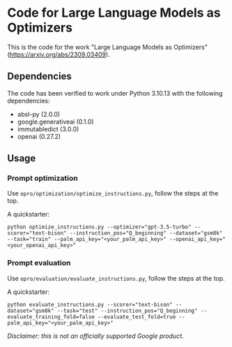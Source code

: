 # Code for Large Language Models as Optimizers

This is the code for the work "Large Language
Models as Optimizers" (https://arxiv.org/abs/2309.03409).

## Dependencies

The code has been verified to work under Python 3.10.13 with the following dependencies:

- absl-py (2.0.0)
- google.generativeai (0.1.0)
- immutabledict (3.0.0)
- openai (0.27.2)

## Usage

### Prompt optimization 
Use `opro/optimization/optimize_instructions.py`, follow the steps at the top. 

A quickstarter:

`
python optimize_instructions.py --optimizer="gpt-3.5-turbo" --scorer="text-bison"
--instruction_pos="Q_beginning" --dataset="gsm8k" --task="train" --palm_api_key="<your_palm_api_key>" --openai_api_key="<your_openai_api_key>"
`

### Prompt evaluation
Use `opro/evaluation/evaluate_instructions.py`, follow the steps at the top.

A quickstarter:

`
python evaluate_instructions.py --scorer="text-bison" --dataset="gsm8k" --task="test" --instruction_pos="Q_beginning" --evaluate_training_fold=false --evaluate_test_fold=true --palm_api_key="<your_palm_api_key>"
`


*Disclaimer: this is not an officially supported Google product.*
